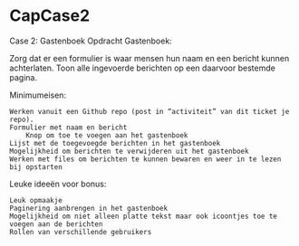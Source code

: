 # CapCase2
Case 2: Gastenboek 
Opdracht Gastenboek:

Zorg dat er een formulier is waar mensen hun naam en een bericht kunnen achterlaten. Toon alle ingevoerde berichten op een daarvoor bestemde pagina.

Minimumeisen:

    Werken vanuit een Github repo (post in “activiteit” van dit ticket je repo).
    Formulier met naam en bericht
        Knop om toe te voegen aan het gastenboek
    Lijst met de toegevoegde berichten in het gastenboek
    Mogelijkheid om berichten te verwijderen uit het gastenboek
    Werken met files om berichten te kunnen bewaren en weer in te lezen bij opstarten

Leuke ideeën voor bonus:

    Leuk opmaakje
    Paginering aanbrengen in het gastenboek
    Mogelijkheid om niet alleen platte tekst maar ook icoontjes toe te voegen aan de berichten
    Rollen van verschillende gebruikers

